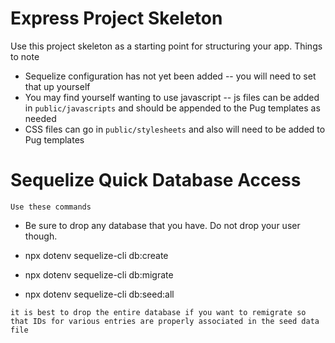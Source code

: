 # Express Project Skeleton

Use this project skeleton as a starting point for structuring your app. Things to note
* Sequelize configuration has not yet been added -- you will need to set that up yourself
* You may find yourself wanting to use javascript -- js files can be added in `public/javascripts` and should be appended to the Pug templates as needed
* CSS files can go in `public/stylesheets` and also will need to be added to Pug templates


# Sequelize Quick Database Access
``` Use these commands ```
* Be sure to drop any database that you have. Do not drop your user though.

* npx dotenv sequelize-cli db:create

* npx dotenv sequelize-cli db:migrate

* npx dotenv sequelize-cli db:seed:all

``` it is best to drop the entire database if you want to remigrate so that IDs for various entries are properly associated in the seed data file ```
